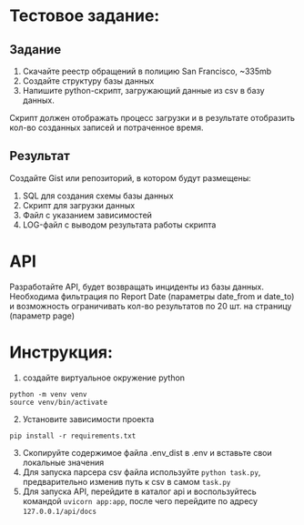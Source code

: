 # Тестовое задание:

## Задание

1. Скачайте реестр обращений в полицию San Francisco, ~335mb
2. Создайте структуру базы данных
3. Напишите python-скрипт, загружающий данные из csv в базу данных.

Скрипт должен отображать процесс загрузки и в результате отобразить кол-во созданных записей и потраченное время.

## Результат

Создайте Gist или репозиторий, в котором будут размещены:

1. SQL для создания схемы базы данных
2. Скрипт для загрузки данных
3. Файл с указанием зависимостей
4. LOG-файл с выводом результата работы скрипта

# API

Разработайте API, будет возвращать инциденты из базы данных. Необходима фильтрация по Report Date (параметры date_from и date_to) и возможность ограничивать кол-во результатов по 20 шт. на страницу (параметр page)

# Инструкция:
1. создайте виртуальное окружение python
```
python -m venv venv
source venv/bin/activate
```
2. Установите зависимости проекта
```
pip install -r requirements.txt
```
3. Скопируйте содержимое файла .env_dist в .env и вставьте свои локальные значения
4. Для запуска парсера csv файла используйте ```python task.py```, предварительно изменив путь к csv в самом ```task.py```
5. Для запуска API, перейдите в каталог api и воспользуйтесь командой ``` uvicorn app:app ```, после чего перейдите по адресу ```127.0.0.1/api/docs```
